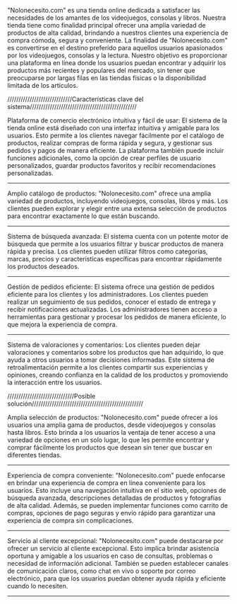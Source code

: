 "Nolonecesito.com" es una tienda online dedicada a satisfacer las necesidades de los amantes de los videojuegos, consolas y libros. Nuestra tienda tiene como finalidad principal ofrecer una amplia variedad de productos de alta calidad, brindando a nuestros clientes una experiencia de compra cómoda, segura y conveniente.
La finalidad de "Nolonecesito.com" es convertirse en el destino preferido para aquellos usuarios apasionados por los videojuegos, consolas y la lectura. Nuestro objetivo es proporcionar una plataforma en línea donde los usuarios puedan encontrar y adquirir los productos más recientes y populares del mercado, sin tener que preocuparse por largas filas en las tiendas físicas o la disponibilidad limitada de los artículos.

/////////////////////////////Características clave del sistema////////////////////////////////////////////////

Plataforma de comercio electrónico intuitiva y fácil de usar: El sistema de la tienda online está diseñado con una interfaz intuitiva y amigable para los usuarios. Esto permite a los clientes navegar fácilmente por el catálogo de productos, realizar compras de forma rápida y segura, y gestionar sus pedidos y pagos de manera eficiente. La plataforma también puede incluir funciones adicionales, como la opción de crear perfiles de usuario personalizados, guardar productos favoritos y recibir recomendaciones personalizadas.

----------------------------------------
Amplio catálogo de productos: "Nolonecesito.com" ofrece una amplia variedad de productos, incluyendo videojuegos, consolas, libros y más. Los clientes pueden explorar y elegir entre una extensa selección de productos para encontrar exactamente lo que están buscando.

-----------------------------------------
Sistema de búsqueda avanzada: El sistema cuenta con un potente motor de búsqueda que permite a los usuarios filtrar y buscar productos de manera rápida y precisa. Los clientes pueden utilizar filtros como categorías, marcas, precios y características específicas para encontrar rápidamente los productos deseados.

--------------------------------------------------
Gestión de pedidos eficiente: El sistema ofrece una gestión de pedidos eficiente para los clientes y los administradores. Los clientes pueden realizar un seguimiento de sus pedidos, conocer el estado de entrega y recibir notificaciones actualizadas. Los administradores tienen acceso a herramientas para gestionar y procesar los pedidos de manera eficiente, lo que mejora la experiencia de compra.

--------------------------------------------------------
Sistema de valoraciones y comentarios: Los clientes pueden dejar valoraciones y comentarios sobre los productos que han adquirido, lo que ayuda a otros usuarios a tomar decisiones informadas. Este sistema de retroalimentación permite a los clientes compartir sus experiencias y opiniones, creando confianza en la calidad de los productos y promoviendo la interacción entre los usuarios.

//////////////////////////////Posible solución//////////////////////////////////////////////////

Amplia selección de productos: "Nolonecesito.com" puede ofrecer a los usuarios una amplia gama de productos, desde videojuegos y consolas hasta libros. Esto brinda a los usuarios la ventaja de tener acceso a una variedad de opciones en un solo lugar, lo que les permite encontrar y comprar fácilmente los productos que desean sin tener que buscar en diferentes tiendas.

----------------------------------------------------------
Experiencia de compra conveniente: "Nolonecesito.com" puede enfocarse en brindar una experiencia de compra en línea conveniente para los usuarios. Esto incluye una navegación intuitiva en el sitio web, opciones de búsqueda avanzada, descripciones detalladas de productos y fotografías de alta calidad. Además, se pueden implementar funciones como carrito de compras, opciones de pago seguras y envío rápido para garantizar una experiencia de compra sin complicaciones.

-----------------------------------------------------------------
Servicio al cliente excepcional: "Nolonecesito.com" puede destacarse por ofrecer un servicio al cliente excepcional. Esto implica brindar asistencia oportuna y amigable a los usuarios en caso de consultas, problemas o necesidad de información adicional. También se pueden establecer canales de comunicación claros, como chat en vivo o soporte por correo electrónico, para que los usuarios puedan obtener ayuda rápida y eficiente cuando lo necesiten.

---------------------------------------------------------------------------------------------------------
